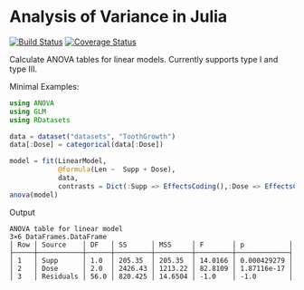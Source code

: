 # Analysis of Variance in Julia
[![Build Status](https://travis-ci.org/marcpabst/ANOVA.jl.svg?branch=master)](https://travis-ci.org/marcpabst/ANOVA.jl)
[![Coverage Status](https://coveralls.io/repos/github/marcpabst/ANOVA.jl/badge.svg?x=a&branch=master)](https://coveralls.io/github/marcpabst/ANOVA.jl?branch=master)


Calculate ANOVA tables for linear models. Currently supports type I and type III.

Minimal Examples:

```julia
using ANOVA
using GLM
using RDatasets

data = dataset("datasets", "ToothGrowth")
data[:Dose] = categorical(data[:Dose])

model = fit(LinearModel,
            @formula(Len ~  Supp + Dose), 
            data, 
            contrasts = Dict(:Supp => EffectsCoding(),:Dose => EffectsCoding()))
anova(model)
 ```
 Output
 ```
ANOVA table for linear model
3×6 DataFrames.DataFrame
│ Row │ Source    │ DF   │ SS      │ MSS     │ F       │ p           │
├─────┼───────────┼──────┼─────────┼─────────┼─────────┼─────────────┤
│ 1   │ Supp      │ 1.0  │ 205.35  │ 205.35  │ 14.0166 │ 0.000429279 │
│ 2   │ Dose      │ 2.0  │ 2426.43 │ 1213.22 │ 82.8109 │ 1.87116e-17 │
│ 3   │ Residuals │ 56.0 │ 820.425 │ 14.6504 │ -1.0    │ -1.0        │
```

